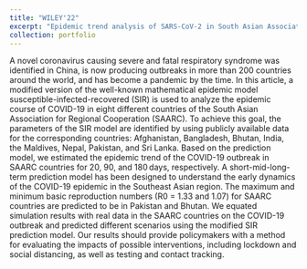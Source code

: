 ```yaml
---
title: "WILEY'22"
excerpt: "Epidemic trend analysis of SARS-CoV-2 in South Asian Association for Regional Cooperation countries using modified susceptible-infected-recovered predictive model<br/><img src='/images/IJCACI.png'>"
collection: portfolio
---
```


A novel coronavirus causing severe and fatal respiratory syndrome was identified in China, is now producing outbreaks in more than 200 countries around the world, and has become a pandemic by the time. In this article, a modified version of the well-known mathematical epidemic model susceptible-infected-recovered (SIR) is used to analyze the epidemic course of COVID-19 in eight different countries of the South Asian Association for Regional Cooperation (SAARC). To achieve this goal, the parameters of the SIR model are identified by using publicly available data for the corresponding countries: Afghanistan, Bangladesh, Bhutan, India, the Maldives, Nepal, Pakistan, and Sri Lanka. Based on the prediction model, we estimated the epidemic trend of the COVID-19 outbreak in SAARC countries for 20, 90, and 180 days, respectively. A short-mid-long-term prediction model has been designed to understand the early dynamics of the COVID-19 epidemic in the Southeast Asian region. The maximum and minimum basic reproduction numbers (R0 = 1.33 and 1.07) for SAARC countries are predicted to be in Pakistan and Bhutan. We equated simulation results with real data in the SAARC countries on the COVID-19 outbreak and predicted different scenarios using the modified SIR prediction model. Our results should provide policymakers with a method for evaluating the impacts of possible interventions, including lockdown and social distancing, as well as testing and contact tracking.
